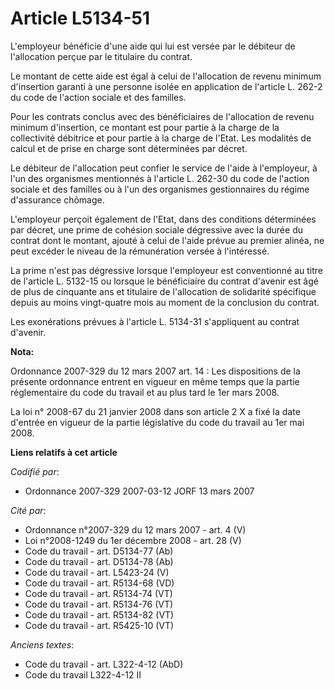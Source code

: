 # Article L5134-51

L'employeur bénéficie d'une aide qui lui est versée par le débiteur de l'allocation perçue par le titulaire du contrat.

Le montant de cette aide est égal à celui de l'allocation de revenu minimum d'insertion garanti à une personne isolée en
application de l'article L. 262-2 du code de l'action sociale et des familles.

Pour les contrats conclus avec des bénéficiaires de l'allocation de revenu minimum d'insertion, ce montant est pour partie à
la charge de la collectivité débitrice et pour partie à la charge de l'Etat. Les modalités de calcul et de prise en charge
sont déterminées par décret.

Le débiteur de l'allocation peut confier le service de l'aide à l'employeur, à l'un des organismes mentionnés à l'article L.
262-30 du code de l'action sociale et des familles ou à l'un des organismes gestionnaires du régime d'assurance chômage.

L'employeur perçoit également de l'Etat, dans des conditions déterminées par décret, une prime de cohésion sociale dégressive
avec la durée du contrat dont le montant, ajouté à celui de l'aide prévue au premier alinéa, ne peut excéder le niveau de la
rémunération versée à l'intéressé.

La prime n'est pas dégressive lorsque l'employeur est conventionné au titre de l'article L. 5132-15 ou lorsque le
bénéficiaire du contrat d'avenir est âgé de plus de cinquante ans et titulaire de l'allocation de solidarité spécifique
depuis au moins vingt-quatre mois au moment de la conclusion du contrat.

Les exonérations prévues à l'article L. 5134-31 s'appliquent au contrat d'avenir.

**Nota:**

Ordonnance 2007-329 du 12 mars 2007 art. 14 : Les dispositions de la présente ordonnance entrent en vigueur en même temps que
la partie réglementaire du code du travail et au plus tard le 1er mars 2008. 

La loi n° 2008-67 du 21 janvier 2008 dans son article 2 X a fixé la date d'entrée en vigueur de la partie législative du code
du travail au 1er mai 2008.

**Liens relatifs à cet article**

_Codifié par_:

  - Ordonnance 2007-329 2007-03-12 JORF 13 mars 2007

_Cité par_:

  - Ordonnance n°2007-329 du 12 mars 2007 - art. 4 (V)
  - Loi n°2008-1249 du 1er décembre 2008 - art. 28 (V)
  - Code du travail - art. D5134-77 (Ab)
  - Code du travail - art. D5134-78 (Ab)
  - Code du travail - art. L5423-24 (V)
  - Code du travail - art. R5134-68 (VD)
  - Code du travail - art. R5134-74 (VT)
  - Code du travail - art. R5134-76 (VT)
  - Code du travail - art. R5134-82 (VT)
  - Code du travail - art. R5425-10 (VT)

_Anciens textes_:

  - Code du travail - art. L322-4-12 (AbD)
  - Code du travail L322-4-12 II
